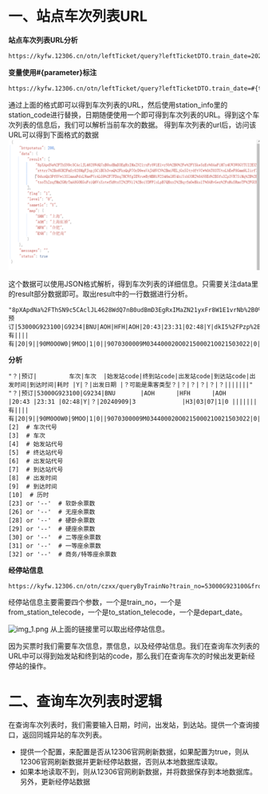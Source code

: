 # 一、站点车次列表URL
**站点车次列表URL分析**
```tex
https://kyfw.12306.cn/otn/leftTicket/query?leftTicketDTO.train_date=2024-09-09&leftTicketDTO.from_station=HFH&leftTicketDTO.to_station=SHH&purpose_codes=ADULT
```
**变量使用#{parameter}标注**
```tex
https://kyfw.12306.cn/otn/leftTicket/query?leftTicketDTO.train_date=#{train_date}&leftTicketDTO.from_station=#{from_station}&leftTicketDTO.to_station=#{to_station}&purpose_codes=ADULT
```
通过上面的格式即可以得到车次列表的URL，然后使用station_info里的station_code进行替换，日期随便使用一个即可得到车次列表的URL。得到这个车次列表的信息后，我们可以解析当前车次的数据。
得到车次列表的url后，访问该URL可以得到下面格式的数据
![img.png](img.png)

这个数据可以使用JSON格式解析，得到车次列表的详细信息。只需要关注data里的result部分数据即可。取出result中的一行数据进行分析。
```text
"8pXApdNa%2FThSN9c5CAclJL4628WdQ7nB0udBmD3EgRxIMaZN21yxFr8W1E1vrNb%2B0%2Fe%2FY5ke5zEs%0AaFiM7x4UW3WOGYTUI2EXNLFiYyTmYNAA0aSePBVwNpU2hlZjuI83g5SdUlQnLGSRceKrDOOHHYyg%0AQ7X%2FX%2Fk37UqjAkCtippVyS5g38r%2B26njsH277WF1GbIh0Uk%2FsTQtAsuBXBRYeJHmqZ75IBvN1RK5%0ABkLcHldv41DW19NMASd%2FgCBo1uEHwh78ro9Lyll%2BeJFIqQAnT2bkVziSKK6tVN2nVukdrh66o8AE%0A3RW1FhCiaEe3of9qIxQLkT1B3offK5%2FixI5UjX4P7M1ef6Ip90zyzw%3D%3D|预订|53000G923100|G9234|BNU|AOH|HFH|AOH|20:43|23:31|02:48|Y|dkI5%2FPzp%2BSCeLK%2BS8kpoUzF4t8ghYbl%2FH1YIsvyih7HUhOEVOfdMsgIgzL0%3D|20240909|3|H3|03|07|1|0|||||||有||||有|20|9||90M0O0W0|9MOO|1|0||9070300009M034400020O021500021O021503022|0|||||1|0#0#0#0#z#0#z#z||7|CHN,CHN|||N#N#||90086M0087O0087W0087|202408261230|"
```
**分析**
```text
"？|预订|         车次|车次  |始发站code|终到站code|出发站code|到达站code|出发时间|到达时间|耗时 |Y|？|出发日期 |？可能是乘客类型？|？|？|？|？|？|||||||"
"？|预订|53000G923100|G9234|BNU       |AOH      |HFH      |AOH      |20:43 |23:31 |02:48|Y|？|20240909|3             |H3|03|07|1|0 |||||||有||||有|20|9||90M0O0W0|9MOO|1|0||9070300009M034400020O021500021O021503022|0|||||1|0#0#0#0#z#0#z#z||7|CHN,CHN|||N#N#||90086M0087O0087W0087|202408261230|"
[2]  # 车次代号
[3]  # 车次
[4]  # 始发站代号
[5]  # 终达站代号
[6]  # 出发站代号
[7]  # 到达站代号
[8]  # 出发时间
[9]  # 到达时间
[10]  # 历时
[23] or '--'  # 软卧余票数
[26] or '--'  # 无座余票数
[28] or '--'  # 硬卧余票数
[29] or '--'  # 硬座余票数
[30] or '--'  # 二等座余票数
[31] or '--'  # 一等座余票数
[32] or '--'  # 商务/特等座余票数
```

**经停站信息**
```tex
https://kyfw.12306.cn/otn/czxx/queryByTrainNo?train_no=53000G923100&from_station_telecode=HFH&to_station_telecode=AOH&depart_date=2024-09-14
``````
经停站信息主要需要四个参数，一个是train_no，一个是from_station_telecode，一个是to_station_telecode，一个是depart_date。

![img_1.png](img_1.png)
从上面的链接里可以取出经停站信息。

因为买票时我们需要车次信息，票信息，以及经停站信息。我们在查询车次列表的URL中可以得到始发站和终到站的code，那么我们在查询车次的时候出发更新经停站的操作。
# 二、查询车次列表时逻辑
在查询车次列表时，我们需要输入日期，时间，出发站，到达站。提供一个查询接口，返回同城异站的车次列表。
* 提供一个配置，来配置是否从12306官网刷新数据，如果配置为true，则从12306官网刷新数据并更新经停站数据，否则从本地数据库读取。
* 如果本地读取不到，则从12306官网刷新数据，并将数据保存到本地数据库。另外，更新经停站数据